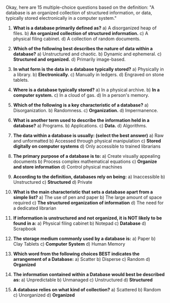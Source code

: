 Okay, here are 15 multiple-choice questions based on the definition: "A database is an organized collection of structured information, or data, typically stored electronically in a computer system."

1.  **What is a database primarily defined as?**
    a) A disorganized heap of files.
    b) **An organized collection of structured information.**
    c) A physical filing cabinet.
    d) A collection of random documents.

2.  **Which of the following best describes the nature of data within a database?**
    a) Unstructured and chaotic.
    b) Dynamic and ephemeral.
    c) **Structured and organized.**
    d) Primarily image-based.

3.  **In what form is the data in a database typically stored?**
    a) Physically in a library.
    b) **Electronically.**
    c) Manually in ledgers.
    d) Engraved on stone tablets.

4.  **Where is a database typically stored?**
    a) In a physical archive.
    b) **In a computer system.**
    c) In a cloud of gas.
    d) In a person's memory.

5.  **Which of the following is a key characteristic of a database?**
    a) Disorganization.
    b) Randomness.
    c) **Organization.**
    d) Impermanence.

6.  **What is another term used to describe the information held in a database?**
    a) Programs.
    b) Applications.
    c) **Data.**
    d) Algorithms.

7.  **The data within a database is usually: (select the best answer)**
    a) Raw and unformatted
    b) Accessed through physical manipulation
    c) **Stored digitally on computer systems**
    d) Only accessible to trained librarians

8.  **The primary purpose of a database is to:**
    a)  Create visually appealing documents
    b)  Process complex mathematical equations
    c)  **Organize and store information**
    d)  Control physical machines

9.  **According to the definition, databases rely on being:**
    a) Inaccessible
    b) Unstructured
    c) **Structured**
    d) Private

10. **What is the main characteristic that sets a database apart from a simple list?**
    a) The use of pen and paper
    b) The large amount of space required
    c) **The structured organization of information**
    d) The need for a dedicated librarian

11. **If information is unstructured and not organized, it is NOT likely to be found in a:**
    a) Physical filing cabinet
    b) Notepad
    c) **Database**
    d) Scrapbook

12. **The storage medium commonly used by a database is:**
    a) Paper
    b) Clay Tablets
    c) **Computer System**
    d) Human Memory

13. **Which word from the following choices BEST indicates the arrangement of a Database:**
    a) Scatter
    b) Disperse
    c) Random
    d) **Organized**

14. **The information contained within a Database would best be described as:**
    a) Unpredictable
    b) Unmanaged
    c) Unstructured
    d) **Structured**

15. **A database relies on what kind of collection?**
    a)  Scattered
    b)  Random
    c)  Unorganized
    d)  **Organized**
